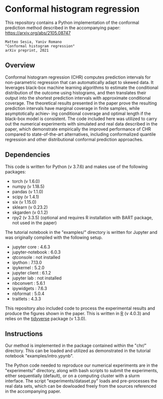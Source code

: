 # Conformal histogram regression

This repository contains a Python implementation of the conformal prediction method described in the accompanying paper: https://arxiv.org/abs/2105.08747

```
Matteo Sesia, Yaniv Romano
"Conformal histogram regression"
arXiv preprint, 2021
```

## Overview

Conformal histogram regression (CHR) computes prediction intervals for non-parametric
regression that can automatically adapt to skewed data. It leverages black-box
machine learning algorithms to estimate the conditional distribution of the outcome
using histograms, and then translates their output into the shortest prediction
intervals with approximate conditional coverage. 
The theoretical results presented in the paper prove the resulting prediction
intervals have marginal coverage in finite samples, while asymptotically achiev-
ing conditional coverage and optimal length if the black-box model is consistent.
The code included here was utilized to carry out the numerical experiments with simulated and real data described in the paper,
which demonstrate empirically the improved performance of CHR compared to state-of-the-art alternatives, including conformalized quantile
regression and other distributional conformal prediction approaches.

## Dependencies

This code is written for Python (v 3.7.6) and makes use of the following packages:
 - torch (v 1.6.0)
 - numpy (v 1.18.5)
 - pandas (v 1.1.0)
 - scipy (v 1.4.1)
 - six (v 1.15.0)
 - sklearn (v 0.23.2)
 - skgarden (v 0.1.2)
 - rpy2 (v 3.3.5) (optional and requires R installation with BART package, not used in the paper)

The tutorial notebook in the "examples/" directory is written for Jupyter and was originally compiled with the following setup.
 - jupyter core     : 4.6.3
 - jupyter-notebook : 6.0.3
 - qtconsole        : not installed
 - ipython          : 7.13.0
 - ipykernel        : 5.2.0
 - jupyter client   : 6.1.2
 - jupyter lab      : not installed
 - nbconvert        : 5.6.1
 - ipywidgets       : 7.6.3
 - nbformat         : 5.0.4
 - traitlets        : 4.3.3 
 
 This repository also included code to process the experimental results and produce the figures shown in the paper.
 This is written in [R](https://www.r-project.org/) (v 4.0.3) and relies on the [tidyverse](https://www.tidyverse.org/) package (v 1.3.0).
 
 ## Instructions

Our method is implemented in the package contained within the "chr/" directory.
This can be loaded and utilized as demonstrated in the tutorial notebook "examples/intro.ypynb".

The Python code needed to reproduce our numerical experiments are in the "experiments/" directory,
along with bash scripts to submit the experiments, either sequentially (default), or on a computing cluster with a slurm interface.
The script "experiments/dataset.py" loads and pre-processes the real data sets, which can be dowloaded freely from the sources referenced in the accompanying paper. 
